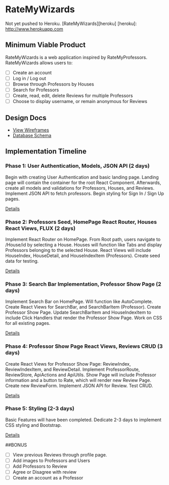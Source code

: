 # RateMyWizards

Not yet pushed to Heroku.
[RateMyWizards][heroku]
[heroku]: http://www.herokuapp.com

## Minimum Viable Product

RateMyWizards is a web application inspired by RateMyProfessors.
RateMyWizards allows users to:

<!-- This is a Markdown checklist. Use it to keep track of your progress! -->

- [ ] Create an account
- [ ] Log in / Log out
- [ ] Browse through Professors by Houses
- [ ] Search for Professors
- [ ] Create, read, edit, delete Reviews for multiple Professors
- [ ] Choose to display username, or remain anonymous for Reviews

## Design Docs
* [View Wireframes][view]
* [Database Schema][schema]

[view]: ./docs/views.md
[schema]: ./docs/schema.md

## Implementation Timeline

### Phase 1: User Authentication, Models, JSON API (2 days)

Begin with creating User Authentication and basic landing page. Landing page will contain the container for the root React Component. Afterwards, create all models and validations for Professors, Houses, and Reviews. Implement JSON API to fetch professors. Begin styling for Sign In / Sign Up pages.

[Details][phase-one]

### Phase 2: Professors Seed, HomePage React Router, Houses React Views, FLUX (2 days)

Implement React Router on HomePage. From Root path, users navigate to /House/id by selecting a House. Houses will function like Tabs and display Professors belonging to the selected House. React Views will include HouseIndex, HouseDetail, and HouseIndexItem (Professors). Create seed data for testing.

[Details][phase-two]

### Phase 3: Search Bar Implementation, Professor Show Page (2 days)

Implement Search Bar on HomePage. Will function like AutoComplete. Create React Views for SearchBar, and SearchBarItem (Professor). Create Professor Show Page. Update SearchBarItem and HouseIndexItem to include Click Handlers that render the Professor Show Page. Work on CSS for all existing pages.

[Details][phase-three]

### Phase 4: Professor Show Page React Views, Reviews CRUD (3 days)

Create React Views for Professor Show Page: ReviewIndex, ReviewIndexItem, and ReviewDetail. Implement ProfessorRoute, ReviewStore, ApiActions and ApiUtils. Show Page will include Professor information and a button to Rate, which will render new Review Page. Create new ReviewForm. Implement JSON API for Review. Test CRUD.

[Details][phase-four]

### Phase 5: Styling (2-3 days)

Basic Features will have been completed. Dedicate 2-3 days to implement CSS styling and Bootstrap.

[Details][phase-five]

##BONUS

- [ ] View previous Reviews through profile page.
- [ ] Add images to Professors and Users
- [ ] Add Professors to Review
- [ ] Agree or Disagree with review
- [ ] Create an account as a Professor

[phase-one]: ./docs/phases/phase1.md
[phase-two]: ./docs/phases/phase2.md
[phase-three]: ./docs/phases/phase3.md
[phase-four]: ./docs/phases/phase4.md
[phase-five]: ./docs/phases/phase5.md

